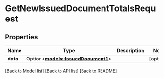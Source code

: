 # GetNewIssuedDocumentTotalsRequest

## Properties

Name | Type | Description | Notes
------------ | ------------- | ------------- | -------------
**data** | Option<[**models::IssuedDocument1**](IssuedDocument_1.md)> |  | [optional]

[[Back to Model list]](../README.md#documentation-for-models) [[Back to API list]](../README.md#documentation-for-api-endpoints) [[Back to README]](../README.md)


